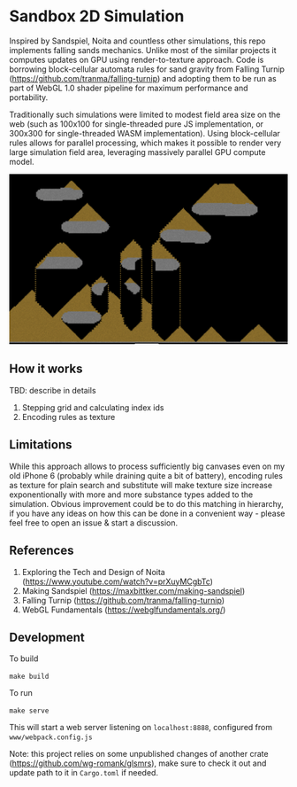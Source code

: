 # Sandbox 2D Simulation

Inspired by Sandspiel, Noita and countless other simulations, this repo implements falling sands mechanics. Unlike most of the similar projects it computes updates on GPU using render-to-texture approach. Code is borrowing block-cellular automata rules for sand gravity from Falling Turnip (https://github.com/tranma/falling-turnip) and adopting them to be run as part of WebGL 1.0 shader pipeline for maximum performance and portability.

Traditionally such simulations were limited to modest field area size on the web (such as 100x100 for single-threaded pure JS implementation, or 300x300 for single-threaded WASM implementation). Using block-cellular rules allows for parallel processing, which makes it possible to render very large simulation field area, leveraging massively parallel GPU compute model.

<p align="center">
    <img src="/docs/preview.png">
</p>

## How it works

TBD: describe in details

1. Stepping grid and calculating index ids
2. Encoding rules as texture

## Limitations

While this approach allows to process sufficiently big canvases even on my old iPhone 6 (probably while draining quite a bit of battery), encoding rules as texture for plain search and substitute will make texture size increase exponentionally with more and more substance types added to the simulation. Obvious improvement could be to do this matching in hierarchy, if you have any ideas on how this can be done in a convenient way - please feel free to open an issue & start a discussion.

## References

1. Exploring the Tech and Design of Noita (https://www.youtube.com/watch?v=prXuyMCgbTc)
2. Making Sandspiel (https://maxbittker.com/making-sandspiel)
3. Falling Turnip (https://github.com/tranma/falling-turnip)
4. WebGL Fundamentals (https://webglfundamentals.org/)

## Development

To build

```make build```

To run

```make serve```

This will start a web server listening on `localhost:8888`, configured from `www/webpack.config.js`

Note: this project relies on some unpublished changes of another crate (https://github.com/wg-romank/glsmrs), make sure to check it out and update path to it in `Cargo.toml` if needed.
